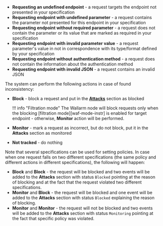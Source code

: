 * **Requesting an undefined endpoint** - a request targets the endpoint not presented in your specification
* **Requesting endpoint with undefined parameter** - a request contains the parameter not presented for this endpoint in your specification
* **Requesting endpoint without required parameter** - a request does not contain the parameter or its value that are marked as required in your specification
* **Requesting endpoint with invalid parameter value** - a request parameter's value in not in correspondence with its type/format defined by your specification
* **Requesting endpoint without authentication method** - a request does not contain the information about the authentication method
* **Requesting endpoint with invalid JSON** - a request contains an invalid JSON

The system can perform the following actions in case of found inconsistency:

* **Block** - block a request and put in the [**Attacks**](../user-guides/events/check-attack.md) section as blocked

    !!! info "Filtration mode"
        The Wallarm node will block requests only when the blocking [filtration mode][waf-mode-instr] is enabled for target endpoint - otherwise, **Monitor** action will be performed.

* **Monitor** - mark a request as incorrect, but do not block, put it in the **Attacks** section as monitored
* **Not tracked** - do nothing

Note that several specifications can be used for setting policies. In case when one request falls on two different specifications (the same policy and different actions in different specifications), the following will happen:

* **Block** and **Block** - the request will be blocked and two events will be added to the **Attacks** section with status `Blocked` pointing at the reason of blocking and at the fact that the request violated two different specifications.
* **Monitor** and **Block** - the request will be blocked and one event will be added to the **Attacks** section with status `Blocked` explaining the reason of blocking.
* **Monitor** and **Monitor** - the request will not be blocked and two events will be added to the **Attacks** section with status `Monitoring` pointing at the fact that specific policy was violated.